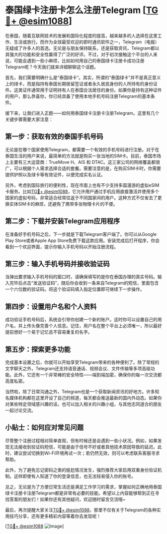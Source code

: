 # 泰国绿卡注册卡怎么注册Telegram [[TG💪+ @esim1088](https://t.me/s/esim1088)]

在泰国，随着互联网技术的发展和国际化程度的提高，越来越多的人选择在这里工作、生活或旅行。而作为全球最受欢迎的即时通讯软件之一，Telegram（电报）无疑成了许多人的首选。无论是与朋友保持联系，还是获取资讯，Telegram都以其强大的功能和安全性赢得了广泛的好评。不过，对于初次接触这个平台的人来说，可能会遇到一些小麻烦，比如如何用自己的泰国绿卡注册卡成功注册Telegram呢？今天我们就来详细聊聊这个话题。

首先，我们需要明确什么是“泰国绿卡”。其实，所谓的“泰国绿卡”并不是真正意义上的绿卡，而是指持有泰国长期居留签证或者永久居民身份的人所持有的身份证件。这类证件通常用于证明持有人在泰国合法居住的身份。如果你是持有这种证件的用户，那么恭喜你，你已经具备了使用本地手机号码注册Telegram的基本条件。

接下来，让我们进入正题——如何用泰国绿卡注册卡注册Telegram。这里有几个关键步骤需要大家注意：

## 第一步：获取有效的泰国手机号码

无论是在哪个国家使用Telegram，都需要一个有效的手机号码进行注册。对于在泰国生活的用户来说，最简单的方法就是购买一张当地的SIM卡。目前，泰国市场上主要有三大运营商：TrueMove H、AIS 和 DTAC。这三家公司的网络覆盖都很广，可以根据个人需求选择合适的套餐。需要注意的是，在购买SIM卡时，你需要提供护照以及绿卡等有效证件，以便完成实名认证。

另外，考虑到国际旅行的便利性，现在市面上也有不少支持多国漫游的虚拟eSIM卡服务。比如[TG💪+ @esim1088](https://t.me/s/esim1088)，它允许用户通过手机应用直接激活并使用多个国家的虚拟号码，非常适合经常往返于不同国家间的用户。这种方式不仅省去了更换实体SIM卡的麻烦，还避免了携带多张物理卡片的不便。

## 第二步：下载并安装Telegram应用程序

在准备好手机号码之后，下一步就是下载Telegram客户端了。你可以从Google Play Store或者Apple App Store免费下载这款应用。安装完成后打开程序，你会看到一个欢迎界面，提示你输入手机号码以开始注册流程。

## 第三步：输入手机号码并接收验证码

当弹出要求输入手机号码的窗口时，请确保填写的是你在泰国办理的真实号码。输入完毕后点击“发送验证码”，随后你会收到一条来自Telegram的短信，里面包含一个六位数的验证码。将这个验证码填入指定位置即可继续下一步操作。

## 第四步：设置用户名和个人资料

成功验证手机号码后，系统会引导你创建一个新的账户。这时你可以设置自己的用户名，并上传头像完善个人信息。记住，用户名在整个平台上必须唯一，所以最好提前想好一个易于记忆且不容易重复的名字。

## 第五步：探索更多功能

完成基本设置之后，你就可以开始享受Telegram带来的各种便利了。除了常规的文字聊天之外，Telegram还支持语音通话、视频会议、文件传输等多项高级功能。此外，它还有一个非常棒的安全特性——端到端加密，确保你的每一次交流都高度私密。

当然啦，除了日常沟通之外，Telegram也是一个获取新闻资讯的好地方。许多知名媒体机构都在这里开设了自己的频道，每天都会推送最新的国内外动态。如果你对某些特定领域感兴趣的话，也可以加入相关的兴趣小组，与其他志同道合的朋友一起讨论交流。

## 小贴士：如何应对常见问题

尽管整个注册过程相对简单直观，但有时候还是会遇到一些小状况。例如，如果发现无法接收到验证码短信，可能是由于信号不好或者其他技术原因导致的延迟。此时，建议尝试切换到Wi-Fi环境再试一次；若仍然无效，则可以考虑联系客服寻求帮助。

此外，为了避免忘记密码之类的尴尬情况发生，强烈推荐大家启用双重身份验证机制。这样即使有人知道了你的登录信息，也无法轻易侵入你的账号。

总之，无论是为了方便日常生活还是满足工作学习的需求，掌握如何正确地用泰国绿卡注册卡注册Telegram都是非常有必要的技能。希望以上内容能够帮到正在寻找答案的朋友们！如果你还有其他疑问，欢迎随时留言交流哦~

最后，再次提醒大家关注[TG💪+ @esim1088](https://t.me/s/esim1088)，那里不仅有关于Telegram的各种实用技巧分享，还有更多精彩内容等着你去发现呢！

[[TG💪+ @esim1088](https://t.me/s/esim1088) ![Image](https://i.postimg.cc/4NQfJmqS/Snipaste-2025-05-13-00-14-12.png)]